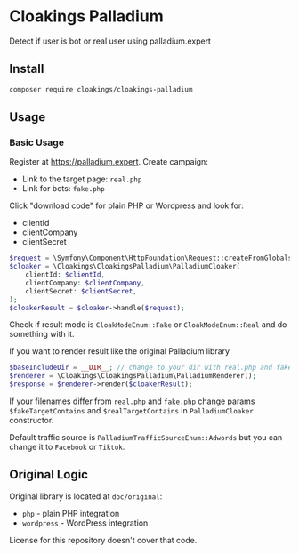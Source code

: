 Cloakings Palladium
===================

Detect if user is bot or real user using palladium.expert

## Install

```bash
composer require cloakings/cloakings-palladium
```

## Usage

### Basic Usage

Register at https://palladium.expert. Create campaign:
- Link to the target page: `real.php`
- Link for bots: `fake.php`

Click "download code" for plain PHP or Wordpress and look for:
- clientId
- clientCompany
- clientSecret

```php
$request = \Symfony\Component\HttpFoundation\Request::createFromGlobals();
$cloaker = \Cloakings\CloakingsPalladium\PalladiumCloaker(
    clientId: $clientId,
    clientCompany: $clientCompany,
    clientSecret: $clientSecret,
);
$cloakerResult = $cloaker->handle($request);
```

Check if result mode is `CloakModeEnum::Fake` or `CloakModeEnum::Real` and do something with it.

If you want to render result like the original Palladium library
```php
$baseIncludeDir = __DIR__; // change to your dir with real.php and fake.php
$renderer = \Cloakings\CloakingsPalladium\PalladiumRenderer();
$response = $renderer->render($cloakerResult);
```

If your filenames differ from `real.php` and `fake.php` change params `$fakeTargetContains` and `$realTargetContains`
in `PalladiumCloaker` constructor.

Default traffic source is `PalladiumTrafficSourceEnum::Adwords` but you can change it to `Facebook` or `Tiktok`.

## Original Logic

Original library is located at `doc/original`:
- `php` - plain PHP integration
- `wordpress` - WordPress integration

License for this repository doesn't cover that code.
